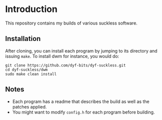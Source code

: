 # Introduction 
This repository contains my builds of various suckless software. 

## Installation
After cloning, you can install each program by jumping to its directory and issuing ```make```.
To install dwm for instance, you would do:

```
git clone https://github.com/dyf-bits/dyf-suckless.git
cd dyf-suckless/dwm
sudo make clean install
```

## Notes
- Each program has a readme that describes the build as well as the patches applied.
- You might want to modify ```config.h``` for each program before building.
